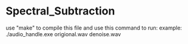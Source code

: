 # Spectral_Subtraction

use "make" to compile this file and use this command to run:
example:
./audio_handle.exe origional.wav denoise.wav
